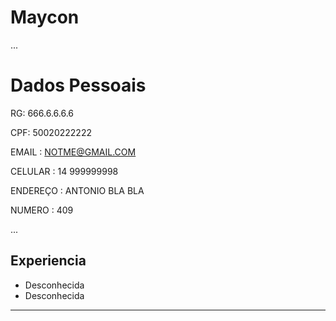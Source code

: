 # Maycon

...
 # Dados Pessoais


 RG: 666.6.6.6.6

 CPF: 50020222222

 EMAIL : NOTME@GMAIL.COM    

 CELULAR : 14 999999998

 ENDEREÇO : ANTONIO BLA BLA 

 NUMERO : 409

 ...


## Experiencia

- Desconhecida
- Desconhecida

---

